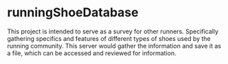 # runningShoeDatabase

This project is intended to serve as a survey for other runners. Specifically gathering specifics and features of different types of shoes used by the running community. This server would gather the information and save it as a file, which can be accessed and reviewed for information. 
